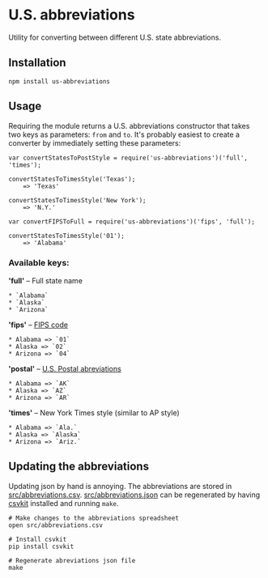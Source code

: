 # U.S. abbreviations

Utility for converting between different U.S. state abbreviations.

## Installation

    npm install us-abbreviations

## Usage

Requiring the module returns a U.S. abbreviations constructor that takes
two keys as parameters: `from` and `to`. It's probably easiest to create
a converter by immediately setting these parameters:

    var convertStatesToPostStyle = require('us-abbreviations')('full', 'times');

    convertStatesToTimesStyle('Texas');
        => 'Texas'

    convertStatesToTimesStyle('New York');
        => 'N.Y.'

    var convertFIPSToFull = require('us-abbreviations')('fips', 'full');

    convertStatesToTimesStyle('01');
        => 'Alabama'

### Available keys:

**'full'** – Full state name

    * `Alabama`
    * `Alaska`
    * `Arizona`

**'fips'** – [FIPS code](https://en.wikipedia.org/wiki/Federal_Information_Processing_Standards)

    * Alabama => `01`
    * Alaska => `02`
    * Arizona => `04`

**'postal'** – [U.S. Postal abreviations](http://www.gis.co.clay.mn.us/USPS.htm#states)

    * Alabama => `AK`
    * Alaska => `AZ`
    * Arizona => `AR`

**'times'** – New York Times style (similar to AP style)

    * Alabama => `Ala.`
    * Alaska => `Alaska`
    * Arizona => `Ariz.`

## Updating the abbreviations

Updating json by hand is annoying. The abbreviations are stored in
[src/abbreviations.csv](src/abbreviations.csv).
[src/abbreviations.json](src/abbreviations.json) can be regenerated by having
[csvkit](http://csvkit.readthedocs.org) installed and running `make`.

    # Make changes to the abbreviations spreadsheet
    open src/abbreviations.csv

    # Install csvkit
    pip install csvkit

    # Regenerate abreviations json file
    make

